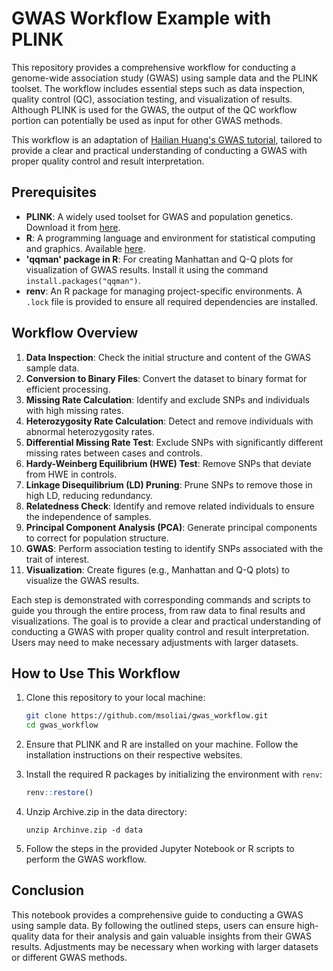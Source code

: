 # GWAS Workflow Example with PLINK

This repository provides a comprehensive workflow for conducting a genome-wide association study (GWAS) using sample data and the PLINK toolset. The workflow includes essential steps such as data inspection, quality control (QC), association testing, and visualization of results. Although PLINK is used for the GWAS, the output of the QC workflow portion can potentially be used as input for other GWAS methods.

This workflow is an adaptation of [Hailian Huang's GWAS tutorial](https://github.com/thehuanglab/gwas-tutorial/tree/master), tailored to provide a clear and practical understanding of conducting a GWAS with proper quality control and result interpretation.

## Prerequisites
- **PLINK**: A widely used toolset for GWAS and population genetics. Download it from [here](https://www.cog-genomics.org/plink2).
- **R**: A programming language and environment for statistical computing and graphics. Available [here](https://www.r-project.org).
- **'qqman' package in R**: For creating Manhattan and Q-Q plots for visualization of GWAS results. Install it using the command `install.packages("qqman")`.
- **renv**: An R package for managing project-specific environments. A `.lock` file is provided to ensure all required dependencies are installed.

## Workflow Overview
1. **Data Inspection**: Check the initial structure and content of the GWAS sample data.
2. **Conversion to Binary Files**: Convert the dataset to binary format for efficient processing.
3. **Missing Rate Calculation**: Identify and exclude SNPs and individuals with high missing rates.
4. **Heterozygosity Rate Calculation**: Detect and remove individuals with abnormal heterozygosity rates.
5. **Differential Missing Rate Test**: Exclude SNPs with significantly different missing rates between cases and controls.
6. **Hardy-Weinberg Equilibrium (HWE) Test**: Remove SNPs that deviate from HWE in controls.
7. **Linkage Disequilibrium (LD) Pruning**: Prune SNPs to remove those in high LD, reducing redundancy.
8. **Relatedness Check**: Identify and remove related individuals to ensure the independence of samples.
9. **Principal Component Analysis (PCA)**: Generate principal components to correct for population structure.
10. **GWAS**: Perform association testing to identify SNPs associated with the trait of interest.
11. **Visualization**: Create figures (e.g., Manhattan and Q-Q plots) to visualize the GWAS results.

Each step is demonstrated with corresponding commands and scripts to guide you through the entire process, from raw data to final results and visualizations. The goal is to provide a clear and practical understanding of conducting a GWAS with proper quality control and result interpretation. Users may need to make necessary adjustments with larger datasets.

## How to Use This Workflow
1. Clone this repository to your local machine:
   ```bash
   git clone https://github.com/msoliai/gwas_workflow.git
   cd gwas_workflow
   ```

2. Ensure that PLINK and R are installed on your machine. Follow the installation instructions on their respective websites.

3. Install the required R packages by initializing the environment with `renv`:
   ```R
   renv::restore()
   ```
4. Unzip Archive.zip in the data directory:
   ```
   unzip Archinve.zip -d data
   ```

5. Follow the steps in the provided Jupyter Notebook or R scripts to perform the GWAS workflow.

## Conclusion
This notebook provides a comprehensive guide to conducting a GWAS using sample data. By following the outlined steps, users can ensure high-quality data for their analysis and gain valuable insights from their GWAS results. Adjustments may be necessary when working with larger datasets or different GWAS methods.
```
